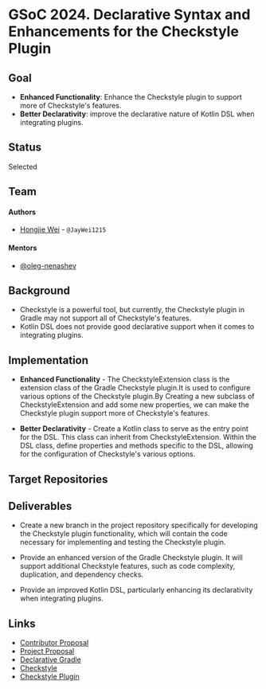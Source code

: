 # GSoC 2024. Declarative Syntax and Enhancements for the Checkstyle Plugin

## Goal
- **Enhanced Functionality**: Enhance the Checkstyle plugin to support more of Checkstyle's features.
- **Better Declarativity**: improve the declarative nature of Kotlin DSL when integrating plugins.

## Status
Selected

## Team
#### Authors
- [Hongjie Wei](https://github.com/JayWei1215) - `@JayWei1215`

#### Mentors
- [@oleg-nenashev](https://github.com/oleg-nenashev)

## Background
- Checkstyle is a powerful tool, but currently, the Checkstyle plugin in Gradle may not support all of Checkstyle's features.
- Kotlin DSL does not provide good declarative support when it comes to integrating plugins.

## Implementation

- **Enhanced Functionality** - The CheckstyleExtension class is the extension class of the Gradle Checkstyle plugin.It is used to configure various options of the Checkstyle plugin.By Creating a new subclass of CheckstyleExtension and add some new properties, we can make the Checkstyle plugin support more of Checkstyle's features.

- **Better Declarativity** - Create a Kotlin class to serve as the entry point for the DSL. This class can inherit from CheckstyleExtension. Within the DSL class, define properties and methods specific to the DSL, allowing for the configuration of Checkstyle's various options.

## Target Repositories


## Deliverables

- Create a new branch in the project repository specifically for developing the Checkstyle plugin functionality, which will contain the code necessary for implementing and testing the Checkstyle plugin.

-  Provide an enhanced version of the Gradle Checkstyle plugin. It will support additional Checkstyle features, such as code complexity, duplication, and dependency checks.

-  Provide an improved Kotlin DSL, particularly enhancing its declarativity when integrating plugins.

## Links
- [Contributor Proposal](https://docs.google.com/document/d/1q0NFuoR1F9wcQxyFEC0m1qOspBSyq9TbyuOZhldHybk/edit?usp=sharing)
- [Project Proposal](https://kotlinlang.org/docs/gsoc-2024.html#kotlin-dsl-improvements-for-declarative-gradle-medium-175-hrs)
- [Declarative Gradle](https://blog.gradle.org/declarative-gradle)
- [Checkstyle](https://github.com/checkstyle/checkstyle)
- [Checkstyle Plugin](https://docs.gradle.org/current/userguide/checkstyle_plugin.html)
